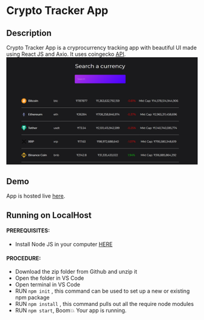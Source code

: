 # Crypto Tracker App

## Description

Crypto Tracker App is a cryprocurrency tracking app with beautiful UI made using React JS and Axio. It uses coingecko [API](https://www.coingecko.com/en/api#explore-api).
![Website Screenshoy](crypto-tracker-screenshot.png?raw=true "ReactJS Resume Website Template")

## Demo

App is hosted live [here](https://crypto-tracker-react.web.app/).

## Running on LocalHost

#### PREREQUISITES:

- Install Node JS in your computer <a href='https://nodejs.org/en/'>HERE</a>

#### PROCEDURE:

- Download the zip folder from Github and unzip it
- Open the folder in VS Code
- Open terminal in VS Code
- RUN <code>npm init</code> , this command can be used to set up a new or existing npm package
- RUN <code>npm install</code> , this command pulls out all the require node modules
- RUN <code>npm start</code>, Boom💥 Your app is running.
